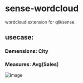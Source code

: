 # sense-wordcloud
wordcloud extension for qliksense.

## usecase:
### Demensions: City
### Measures: Avg(Sales)

![image](https://user-images.githubusercontent.com/35691153/180408811-d028dc58-4558-4043-8777-9829e136a344.png)

